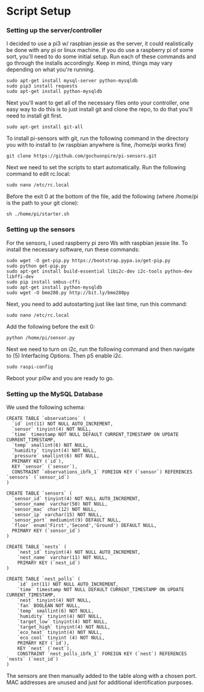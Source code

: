 # Script Setup
### Setting up the server/controller
I decided to use a pi3 w/ raspbian jessie as the server, it could realistically be done with any pi or linux machine. If you do use a raspberry pi of some sort, you'll need to do some initial setup. Run each of these commands and go through the installs accordingly. Keep in mind, things may vary depending on what you're running.
```
sudo apt-get install mysql-server python-mysqldb
sudo pip3 install requests
sudo apt-get install python-mysqldb
```
Next you'll want to get all of the necessary files onto your controller, one easy way to do this is to just install git and clone the repo, to do that you'll need to install git first.
```
sudo apt-get install git-all
```
To install pi-sensors with git, run the following command in the directory you with to install to (w raspbian anywhere is fine, /home/pi works fine)
```
git clone https://github.com/gochuonpire/pi-sensors.git
```
Next we need to set the scripts to start automatically. Run the following command to edit rc.local:
```
sudo nano /etc/rc.local
```
Before the exit 0 at the bottom of the file, add the following (where /home/pi is the path to your git clone):
```
sh ./home/pi/starter.sh
```

### Setting up the sensors
For the sensors, I used raspberry pi zero Ws with raspbian jessie lite. To install the necessary software, run these commands:
```
sudo wget -O get-pip.py https://bootstrap.pypa.io/get-pip.py
sudo python get-pip.py
sudo apt-get install build-essential libi2c-dev i2c-tools python-dev libffi-dev
sudo pip install smbus-cffi
sudo apt-get install python-mysqldb
sudo wget -O bme280.py http://bit.ly/bme280py
```
Next, you need to add autostarting just like last time, run this command:
```
sudo nano /etc/rc.local
```
Add the following before the exit 0:
```
python /home/pi/sensor.py
```
Next we need to turn on i2c, run the following command and then navigate to (5) Interfacing Options. Then p5 enable i2c.
```
sudo raspi-config
```
Reboot your pi0w and you are ready to go.

### Setting up the MySQL Database
We used the following schema:
```
CREATE TABLE `observations` (
  `id` int(11) NOT NULL AUTO_INCREMENT,
  `sensor` tinyint(4) NOT NULL,
  `time` timestamp NOT NULL DEFAULT CURRENT_TIMESTAMP ON UPDATE CURRENT_TIMESTAMP,
  `temp` smallint(6) NOT NULL,
  `humidity` tinyint(4) NOT NULL,
  `pressure` smallint(6) NOT NULL,
  PRIMARY KEY (`id`),
  KEY `sensor` (`sensor`),
  CONSTRAINT `observations_ibfk_1` FOREIGN KEY (`sensor`) REFERENCES `sensors` (`sensor_id`)
)

CREATE TABLE `sensors` (
  `sensor_id` tinyint(4) NOT NULL AUTO_INCREMENT,
  `sensor_name` varchar(50) NOT NULL,
  `sensor_mac` char(12) NOT NULL,
  `sensor_ip` varchar(15) NOT NULL,
  `sensor_port` mediumint(9) DEFAULT NULL,
  `floor` enum('First','Second','Ground') DEFAULT NULL,
  PRIMARY KEY (`sensor_id`)
)

CREATE TABLE `nests` (
	`nest_id` tinyint(4) NOT NULL AUTO_INCREMENT,
	`nest_name` varchar(11) NOT NULL,
	PRIMARY KEY (`nest_id`)
)

CREATE TABLE `nest_polls` (
	`id` int(11) NOT NULL AUTO_INCREMENT,
	`time` timestamp NOT NULL DEFAULT CURRENT_TIMESTAMP ON UPDATE CURRENT_TIMESTAMP,
	`nest` tinyint(4) NOT NULL,
	`fan` BOOLEAN NOT NULL,
	`temp` smallint(6) NOT NULL,
	`humidity` tinyint(4) NOT NULL,
	`target_low` tinyint(4) NOT NULL,
	`target_high` tinyint(4) NOT NULL,
	`eco_heat` tinyint(4) NOT NULL,
	`eco_cool` tinyint (4) NOT NULL,
	PRIMARY KEY (`id`),
	KEY `nest` (`nest`),
	CONSTRAINT `nest_polls_ibfk_1` FOREIGN KEY (`nest`) REFERENCES `nests` (`nest_id`)
)
```
The sensors are then manually added to the table along with a chosen port. MAC addresses are unused and just for additional identification purposes.
